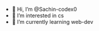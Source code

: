 - 👋 Hi, I’m @Sachin-codex0
- 👀 I’m interested in cs
- 🌱 I’m currently learning web-dev
  

<!---
Sachin-codex0/Sachin-codex0 is a ✨ special ✨ repository because its `README.md` (this file) appears on your GitHub profile.
You can click the Preview link to take a look at your changes.
--->
